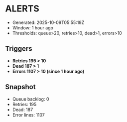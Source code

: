 # ALERTS

- Generated: 2025-10-09T05:55:19Z
- Window: 1 hour ago
- Thresholds: queue>20, retries>10, dead>1, errors>10

## Triggers
- **Retries 195 > 10**
- **Dead 187 > 1**
- **Errors 1107 > 10 (since 1 hour ago)**

## Snapshot
- Queue backlog: 0
- Retries: 195
- Dead: 187
- Error lines: 1107
